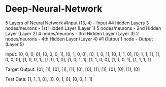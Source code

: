 # Deep-Neural-Network
5 Layers of Neural Network
#Input
(13, 4) - Input
#4 hidden Layers
3 nodes/neurons - 1st Hidden Layer (Layer 1)
5 nodes/neurons - 2nd Hidden Layer (Layer 2)
4 nodes/neurons - 3rd Hidden Layer (Layer 3)
2 nodes/neurons - 4th Hidden Layer (Layer 4)
#1 Output
1 node - Output (Layer 5)

Input:
[0, 0, 0, 0],
[0, 0, 0, 1], 
[0, 1, 0, 0],
[0, 1, 0, 1],
[0, 1, 1, 0],
[0, 1, 1, 1],
[1, 0, 0, 0],
[1, 0, 0, 1],
[1, 0, 1, 0],
[1, 0, 1, 1],
[1, 1, 0, 0],
[1, 1, 0, 1],
[1, 1, 1, 1]

Target Output:
[0], 
[1], 
[0], 
[1], 
[1], 
[0], 
[0], 
[1], 
[1], 
[0], 
[0], 
[1], 
[0]

Test Data:
[1, 1, 1, 0],
[0, 0, 1, 0],
[0, 0, 1, 1]
